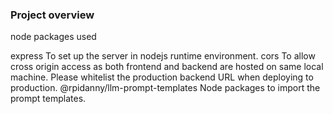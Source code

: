 <h3>Project overview</h3>

<p></p>

node packages used

express
To set up the server in nodejs runtime environment.
cors
To allow cross origin access as both frontend and backend are hosted on same local machine. Please whitelist the production backend URL when deploying to production.
@rpidanny/llm-prompt-templates
Node packages to import the prompt templates.
